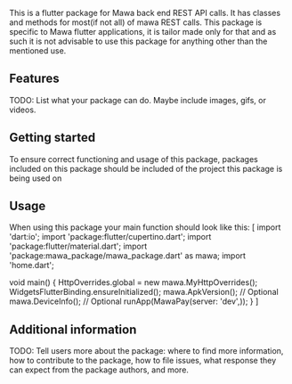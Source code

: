 This is a flutter package for Mawa back end REST API calls.
It has classes and methods for most(if not  all) of mawa REST calls.
This package is specific to Mawa flutter applications, it is tailor made only for that and as such it is not advisable to use this package for anything other than the mentioned use.

## Features

TODO: List what your package can do. Maybe include images, gifs, or videos.

## Getting started

To ensure correct functioning and usage of this package, packages included on this package should be included of the project this package is being used on

## Usage

When using this package your main function should look like this:
[
import 'dart:io';
import 'package:flutter/cupertino.dart';
import 'package:flutter/material.dart';
import 'package:mawa_package/mawa_package.dart' as mawa;
import 'home.dart';


void main() {
    HttpOverrides.global = new mawa.MyHttpOverrides();
    WidgetsFlutterBinding.ensureInitialized();
    mawa.ApkVersion();  // Optional
    mawa.DeviceInfo();  // Optional
    runApp(MawaPay(server: 'dev',));
}
]

## Additional information

TODO: Tell users more about the package: where to find more information, how to 
contribute to the package, how to file issues, what response they can expect 
from the package authors, and more.
